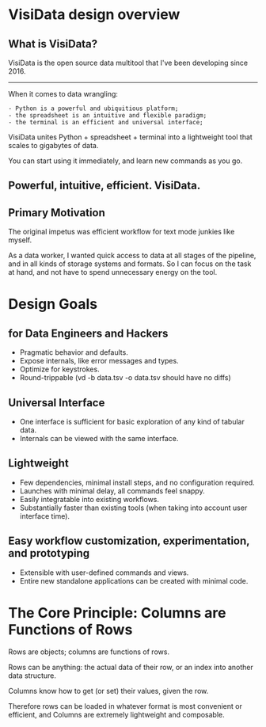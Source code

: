 # VisiData design overview

## What is VisiData?

VisiData is the open source data multitool that I've been developing since 2016.

---
When it comes to data wrangling:

    - Python is a powerful and ubiquitious platform;
    - the spreadsheet is an intuitive and flexible paradigm;
    - the terminal is an efficient and universal interface;

VisiData unites Python + spreadsheet + terminal into a lightweight tool that scales to gigabytes of data.

You can start using it immediately, and learn new commands as you go.

Powerful, intuitive, efficient. VisiData.
---

## Primary Motivation

The original impetus was efficient workflow for text mode junkies like myself.

As a data worker, I wanted quick access to data at all stages of the pipeline, and in all kinds of storage systems and formats. So I can focus on the task at hand, and not have to spend unnecessary energy on the tool.

# Design Goals

## for Data Engineers and Hackers

- Pragmatic behavior and defaults.
- Expose internals, like error messages and types.
- Optimize for keystrokes.
- Round-trippable (vd -b data.tsv -o data.tsv should have no diffs)

## Universal Interface

- One interface is sufficient for basic exploration of any kind of tabular data.
- Internals can be viewed with the same interface.

## Lightweight

- Few dependencies, minimal install steps, and no configuration required.
- Launches with minimal delay, all commands feel snappy.
- Easily integratable into existing workflows.
- Substantially faster than existing tools (when taking into account user interface time).

## Easy workflow customization, experimentation, and prototyping

- Extensible with user-defined commands and views.
- Entire new standalone applications can be created with minimal code.

# The Core Principle: Columns are Functions of Rows

Rows are objects; columns are functions of rows.

Rows can be anything: the actual data of their row, or an index into another data structure.

Columns know how to get (or set) their values, given the row.

Therefore rows can be loaded in whatever format is most convenient or efficient,
and Columns are extremely lightweight and composable.
